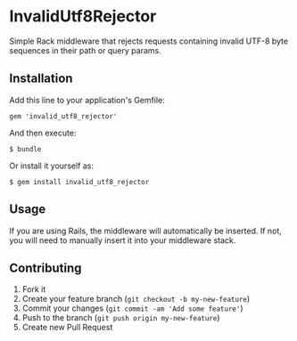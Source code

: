 # InvalidUtf8Rejector

Simple Rack middleware that rejects requests containing invalid UTF-8 byte
sequences in their path or query params.

## Installation

Add this line to your application's Gemfile:

    gem 'invalid_utf8_rejector'

And then execute:

    $ bundle

Or install it yourself as:

    $ gem install invalid_utf8_rejector

## Usage

If you are using Rails, the middleware will automatically be inserted. If not,
you will need to manually insert it into your middleware stack.

## Contributing

1. Fork it
2. Create your feature branch (`git checkout -b my-new-feature`)
3. Commit your changes (`git commit -am 'Add some feature'`)
4. Push to the branch (`git push origin my-new-feature`)
5. Create new Pull Request
